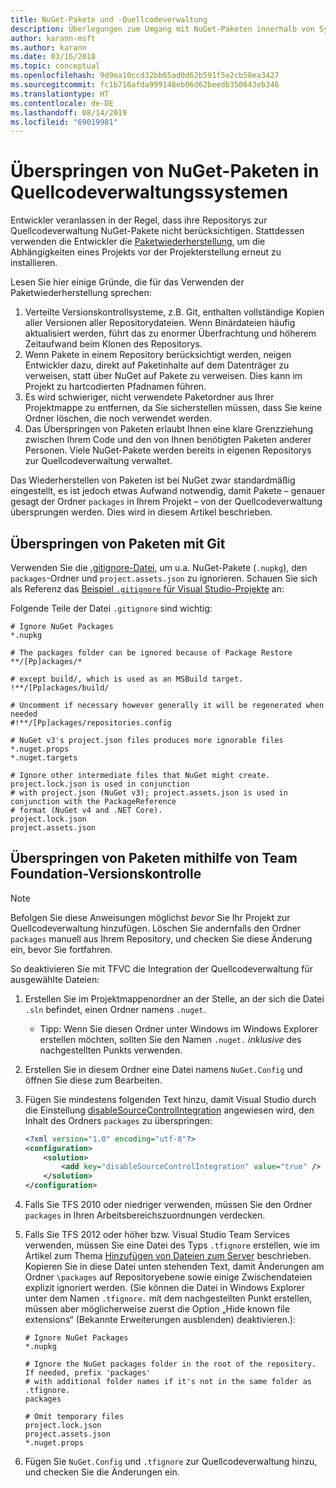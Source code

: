 ```yaml
---
title: NuGet-Pakete und -Quellcodeverwaltung
description: Überlegungen zum Umgang mit NuGet-Paketen innerhalb von Systemen zur Versionskontrolle bzw. Quellcodeverwaltung sowie zum Überspringen von Paketen mithilfe von Git und TFVC.
author: karann-msft
ms.author: karann
ms.date: 03/16/2018
ms.topic: conceptual
ms.openlocfilehash: 9d9ea10ccd32bb65ad0d62b591f5e2cb58ea3427
ms.sourcegitcommit: fc1b716afda999148eb06d62beedb350643eb346
ms.translationtype: HT
ms.contentlocale: de-DE
ms.lasthandoff: 08/14/2019
ms.locfileid: "69019981"
---
```

# <a name="omitting-nuget-packages-in-source-control-systems"></a>Überspringen von NuGet-Paketen in Quellcodeverwaltungssystemen

Entwickler veranlassen in der Regel, dass ihre Repositorys zur Quellcodeverwaltung NuGet-Pakete nicht berücksichtigen. Stattdessen verwenden die Entwickler die [Paketwiederherstellung](package-restore.md), um die Abhängigkeiten eines Projekts vor der Projekterstellung erneut zu installieren.

Lesen Sie hier einige Gründe, die für das Verwenden der Paketwiederherstellung sprechen:

1. Verteilte Versionskontrollsysteme, z.B. Git, enthalten vollständige Kopien aller Versionen aller Repositorydateien. Wenn Binärdateien häufig aktualisiert werden, führt das zu enormer Überfrachtung und höherem Zeitaufwand beim Klonen des Repositorys.
1. Wenn Pakete in einem Repository berücksichtigt werden, neigen Entwickler dazu, direkt auf Paketinhalte auf dem Datenträger zu verweisen, statt über NuGet auf Pakete zu verweisen. Dies kann im Projekt zu hartcodierten Pfadnamen führen.
1. Es wird schwieriger, nicht verwendete Paketordner aus Ihrer Projektmappe zu entfernen, da Sie sicherstellen müssen, dass Sie keine Ordner löschen, die noch verwendet werden.
1. Das Überspringen von Paketen erlaubt Ihnen eine klare Grenzziehung zwischen Ihrem Code und den von Ihnen benötigten Paketen anderer Personen. Viele NuGet-Pakete werden bereits in eigenen Repositorys zur Quellcodeverwaltung verwaltet.

Das Wiederherstellen von Paketen ist bei NuGet zwar standardmäßig eingestellt, es ist jedoch etwas Aufwand notwendig, damit Pakete – genauer gesagt der Ordner `packages` in Ihrem Projekt – von der Quellcodeverwaltung übersprungen werden. Dies wird in diesem Artikel beschrieben.

## <a name="omitting-packages-with-git"></a>Überspringen von Paketen mit Git

Verwenden Sie die [.gitignore-Datei](https://git-scm.com/docs/gitignore), um u.a. NuGet-Pakete (`.nupkg`), den `packages`-Ordner und `project.assets.json` zu ignorieren. Schauen Sie sich als Referenz das [Beispiel `.gitignore` für Visual Studio-Projekte](https://github.com/github/gitignore/blob/master/VisualStudio.gitignore) an:

Folgende Teile der Datei `.gitignore` sind wichtig:

```gitignore
# Ignore NuGet Packages
*.nupkg

# The packages folder can be ignored because of Package Restore
**/[Pp]ackages/*

# except build/, which is used as an MSBuild target.
!**/[Pp]ackages/build/

# Uncomment if necessary however generally it will be regenerated when needed
#!**/[Pp]ackages/repositories.config

# NuGet v3's project.json files produces more ignorable files
*.nuget.props
*.nuget.targets

# Ignore other intermediate files that NuGet might create. project.lock.json is used in conjunction
# with project.json (NuGet v3); project.assets.json is used in conjunction with the PackageReference
# format (NuGet v4 and .NET Core).
project.lock.json
project.assets.json
```

## <a name="omitting-packages-with-team-foundation-version-control"></a>Überspringen von Paketen mithilfe von Team Foundation-Versionskontrolle

> [!Note]
> Befolgen Sie diese Anweisungen möglichst *bevor* Sie Ihr Projekt zur Quellcodeverwaltung hinzufügen. Löschen Sie andernfalls den Ordner `packages` manuell aus Ihrem Repository, und checken Sie diese Änderung ein, bevor Sie fortfahren.

So deaktivieren Sie mit TFVC die Integration der Quellcodeverwaltung für ausgewählte Dateien:

1. Erstellen Sie im Projektmappenordner an der Stelle, an der sich die Datei `.sln` befindet, einen Ordner namens `.nuget`.
    - Tipp: Wenn Sie diesen Ordner unter Windows im Windows Explorer erstellen möchten, sollten Sie den Namen `.nuget.` *inklusive* des nachgestellten Punkts verwenden.

1. Erstellen Sie in diesem Ordner eine Datei namens `NuGet.Config` und öffnen Sie diese zum Bearbeiten.

1. Fügen Sie mindestens folgenden Text hinzu, damit Visual Studio durch die Einstellung [disableSourceControlIntegration](../reference/nuget-config-file.md#solution-section) angewiesen wird, den Inhalt des Ordners `packages` zu überspringen:

   ```xml
   <?xml version="1.0" encoding="utf-8"?>
   <configuration>
       <solution>
           <add key="disableSourceControlIntegration" value="true" />
       </solution>
   </configuration>
   ```

1. Falls Sie TFS 2010 oder niedriger verwenden, müssen Sie den Ordner `packages` in Ihren Arbeitsbereichszuordnungen verdecken.

1. Falls Sie TFS 2012 oder höher bzw. Visual Studio Team Services verwenden, müssen Sie eine Datei des Typs `.tfignore` erstellen, wie im Artikel zum Thema [Hinzufügen von Dateien zum Server](/vsts/tfvc/add-files-server?view=vsts#tfignore) beschrieben. Kopieren Sie in diese Datei unten stehenden Text, damit Änderungen am Ordner `\packages` auf Repositoryebene sowie einige Zwischendateien explizit ignoriert werden. (Sie können die Datei in Windows Explorer unter dem Namen `.tfignore.` mit dem nachgestellten Punkt erstellen, müssen aber möglicherweise zuerst die Option „Hide known file extensions“ (Bekannte Erweiterungen ausblenden) deaktivieren.):

   ```cli
   # Ignore NuGet Packages
   *.nupkg

   # Ignore the NuGet packages folder in the root of the repository. If needed, prefix 'packages'
   # with additional folder names if it's not in the same folder as .tfignore.   
   packages

   # Omit temporary files
   project.lock.json
   project.assets.json
   *.nuget.props
   ```

1. Fügen Sie `NuGet.Config` und `.tfignore` zur Quellcodeverwaltung hinzu, und checken Sie die Änderungen ein.
